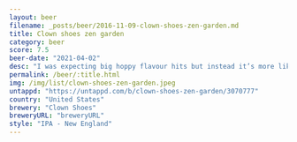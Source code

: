 ```yaml
---
layout: beer
filename: _posts/beer/2016-11-09-clown-shoes-zen-garden.md
title: Clown shoes zen garden
category: beer
score: 7.5
beer-date: "2021-04-02"
desc: "I was expecting big hoppy flavour hits but instead it’s more like a subdued west coast IPA"
permalink: /beer/:title.html
img: /img/list/clown-shoes-zen-garden.jpeg
untappd: "https://untappd.com/b/clown-shoes-zen-garden/3070777"
country: "United States"
brewery: "Clown Shoes"
breweryURL: "breweryURL"
style: "IPA - New England"
---
```

